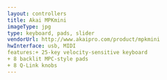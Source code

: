 ```yaml
---
layout: controllers
title: Akai MPKmini
imageType: jpg
type: keyboard, pads, slider
vendorUrl: http://www.akaipro.com/product/mpkmini
hwInterface: usb, MIDI
features:+ 25-key velocity-sensitive keyboard
+ 8 backlit MPC-style pads  
+ 8 Q-Link knobs
---
```



